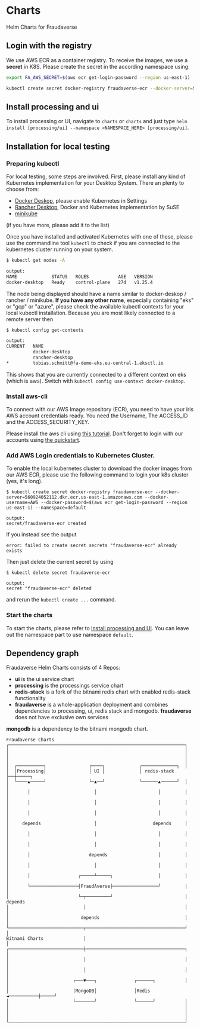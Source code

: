 # Charts
Helm Charts for Fraudaverse

## Login with the registry
We use AWS ECR as a container registry. To receive the images, we use a **secret** in K8S. Please create the secret in the according namespace using:

```bash
export FA_AWS_SECRET=$(aws ecr get-login-password --region us-east-1)

kubectl create secret docker-registry fraudaverse-ecr --docker-server=560924052112.dkr.ecr.us-east-1.amazonaws.com --docker-username=AWS --docker-password=$FA_AWS_SECRET --namespace=<NAMESPACE_HERE>
```

## Install processing and ui

To install processing or UI, navigate to `charts` or `charts` and just type `helm install [processing/ui] --namespace <NAMESPACE_HERE> [processing/ui]`.

## Installation for local testing

### Preparing kubectl

For local testing, some steps are involved. First, please install any kind of Kubernetes implementation for your Desktop System. There an plenty to choose from:

- [Docker Deskop](https://docs.docker.com/desktop/kubernetes/), please enable Kubernetes in Settings
- [Rancher Desktop](https://rancherdesktop.io/), Docker and Kubernetes implementation by SuSE
- [minikube](https://minikube.sigs.k8s.io/docs/start/)

(if you have more, please add it to the list)

Once you have installed and activated Kubernetes with one of these, please use the commandline tool `kubectl` to check if you are connected to the kubernetes cluster running on your system.

```bash
$ kubectl get nodes -A

output:
NAME             STATUS   ROLES           AGE   VERSION
docker-desktop   Ready    control-plane   27d   v1.25.4
```

The node being displayed should have a name similar to docker-deskop / rancher / minikube. **If you have any other name**, especially containing "eks" or "gcp" or "azure", please check the available kubectl contexts for your local kubectl installation. Because you are most likely connected to a remote server then

```bash
$ kubectl config get-contexts

output:
CURRENT   NAME
          docker-desktop
          rancher-desktop
*         tobias.schmitt@fa-demo-eks.eu-central-1.eksctl.io
```

This shows that you are currently connected to a different context on eks (which is aws). Switch with `kubectl config use-context docker-desktop`.

### Install aws-cli

To connect with our AWS Image repository (ECR), you need to have your iris AWS account credentials ready. You need the Username, The ACCESS_ID and the ACCESS_SECURITY_KEY.

Please install the aws cli using [this tutorial](https://docs.aws.amazon.com/cli/latest/userguide/getting-started-install.html). Don't forget to login with our accounts using [the quickstart](https://docs.aws.amazon.com/cli/latest/userguide/getting-started-quickstart.html).


### Add AWS Login credentials to Kubernetes Cluster.

To enable the local kubernetes cluster to download the docker images from our AWS ECR, please use the following command to login your k8s cluster (yes, it's long).

```
$ kubectl create secret docker-registry fraudaverse-ecr --docker-server=560924052112.dkr.ecr.us-east-1.amazonaws.com --docker-username=AWS --docker-password=$(aws ecr get-login-password --region us-east-1) --namespace=default

output:
secret/fraudaverse-ecr created
```

If you instead see the output
```
error: failed to create secret secrets "fraudaverse-ecr" already exists
```

Then just delete the current secret by using

```
§ kubectl delete secret fraudaverse-ecr

output:
secret "fraudaverse-ecr" deleted
```

and rerun the `kubectl create ...` command.

### Start the charts

To start the charts, please refer to [Install processing and UI](#install-processing-and-ui). You can leave out the namespace part to use namespace `default`.


## Dependency graph

Fraudaverse Helm Charts consists of 4 Repos:

- **ui** is the ui service chart
- **processing** is the processings service chart
- **redis-stack** is a fork of the bitnami redis chart with enabled redis-stack functionality
- **fraudaverse** is a whole-application deployment and combines dependencies to processing, ui, redis stack and mongodb. **fraudaverse** does not have exclusive own services 

**mongodb** is a dependency to the bitnami mongodb chart. 

```
Fraudaverse Charts
┌──────────────────────────────────────────────────────────────────┐
│                                                                  │
│                                                                  │
│                                                                  │
│  ┌──────────┐                ┌────┐             ┌─────────────┐  │
│  │Processing│                │ UI │             │ redis-stack ├──┼─────┐
│  └────▲─────┘                └─▲──┘             └──────▲──────┘  │     │
│       │                        │                       │         │     │
│       │                        │                       │         │     │
│       │                        │                       │         │     │
│     depends                    │                     depends     │     │
│       │                        │                       │         │     │
│       │                        │                       │         │     │
│       │                      depends                   │         │     │
│       │                        │                       │         │     │
│       │                  ┌─────┴─────┐                 │         │     │
│       └──────────────────┤FraudAverse├─────────────────┘         │     │
│                          └─┬─────────┘                           │    depends
│                            │                                     │     │
│                           depends                                │     │
└────────────────────────────┬─────────────────────────────────────┘     │
Bitnami Charts               │                                           │
┌────────────────────────────┼─────────────────────────────────────┐     │
│                            │                                     │     │
│                            │                                     │     │
│                        ┌───▼───┐              ┌──────┐           │     │
│                        │MongoDB│              │Redis ◄───────────┼─────┘
│                        └───────┘              └──────┘           │
│                                                                  │
│                                                                  │
│                                                                  │
└──────────────────────────────────────────────────────────────────┘
```